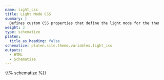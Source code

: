 ```yaml
---
name: light_css
title: Light Mode CSS
summary: |
  Defines custom CSS properties that define the light mode for the theme.
weight: 3
type: schematize
platen:
  title_as_heading: false
schematize: platen.site.theme.variables.light_css
outputs:
  - HTML
  - Schematize
---
```


{{% schematize %}}
